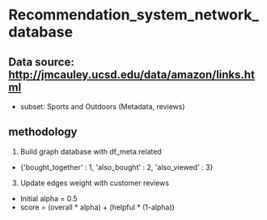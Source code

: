 # Recommendation_system_network_database

## Data source: http://jmcauley.ucsd.edu/data/amazon/links.html
- subset: Sports and Outdoors (Metadata, reviews)

## methodology

1. Build graph database with df_meta.related
- {'bought_together' : 1, 'also_bought' : 2, 'also_viewed' : 3}
3. Update edges weight with customer reviews
- Initial alpha = 0.5
- score = (overall * alpha) + (helpful * (1-alpha))
